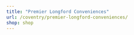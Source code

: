 ```yaml
---
title: "Premier Longford Conveniences"
url: /coventry/premier-longford-conveniences/
shop: shop
---
```

